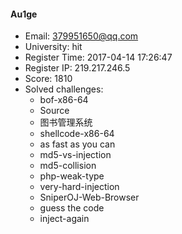 #### Au1ge  

* Email: 379951650@qq.com  
* University: hit  
* Register Time: 2017-04-14 17:26:47  
* Register IP: 219.217.246.5  
* Score: 1810  
* Solved challenges: 
  * bof-x86-64  
  * Source  
  * 图书管理系统  
  * shellcode-x86-64  
  * as fast as you can  
  * md5-vs-injection  
  * md5-collision  
  * php-weak-type  
  * very-hard-injection  
  * SniperOJ-Web-Browser  
  * guess the code  
  * inject-again  

